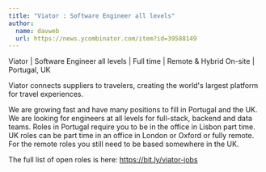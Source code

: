 ```yaml
---
title: "Viator : Software Engineer all levels"
author:
  name: davweb
  url: https://news.ycombinator.com/item?id=39588149
---
```

Viator | Software Engineer all levels | Full time | Remote &amp; Hybrid On-site | Portugal, UK

Viator connects suppliers to travelers, creating the world&#x27;s largest platform for travel experiences.

We are growing fast and have many positions to fill in Portugal and the UK.  We are looking for engineers at all levels for full-stack, backend and data teams.  Roles in Portugal require you to be in the office in Lisbon part time.  UK roles can be part time in an office in London or Oxford or fully remote. For the remote roles you still need to be based somewhere in the UK.

The full list of open roles is here: <a href="https:&#x2F;&#x2F;bit.ly&#x2F;viator-jobs" rel="nofollow">https:&#x2F;&#x2F;bit.ly&#x2F;viator-jobs</a>
